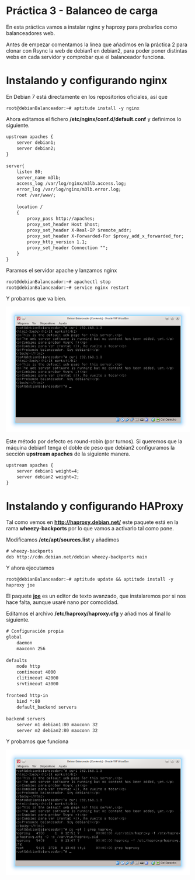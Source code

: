 # Práctica 3 - Balanceo de carga

En esta práctica vamos a instalar nginx y haproxy para probarlos como balanceadores web.

Antes de empezar comentamos la línea que añadimos en la práctica 2 para clonar con Rsync la web de debian1 en debian2, para poder poner distintas webs en cada servidor y comprobar que el balanceador funciona.

# Instalando y configurando nginx

En Debian 7 está directamente en los repositorios oficiales, así que

```
root@debianBalanceador:~# aptitude install -y nginx
```

Ahora editamos el fichero **/etc/nginx/conf.d/default.conf** y definimos lo siguiente.

```
upstream apaches {
    server debian1;
    server debian2;
}

server{
    listen 80;
    server_name m3lb;
    access_log /var/log/nginx/m3lb.access.log;
    error_log /var/log/nginx/m3lb.error.log;
    root /var/www/;

    location /
    {
        proxy_pass http://apaches;
        proxy_set_header Host $host;
        proxy_set_header X-Real-IP $remote_addr;
        proxy_set_header X-Forwarded-For $proxy_add_x_forwarded_for;
        proxy_http_version 1.1;
        proxy_set_header Connection "";
    }
}
```

Paramos el servidor apache y lanzamos nginx

```
root@debianBalanceador:~# apachectl stop
root@debianBalanceador:~# service nginx restart
```

Y probamos que va bien.

![Imagen prueba Nginx](Imágenes/PruebaNginx.png)

Este método por defecto es round-robin (por turnos). Si queremos que la máquina debian1 tenga el doble de peso que debian2 configuramos la sección **upstream apaches** de la siguiente manera.

```
upstream apaches {
    server debian1 weight=4;
    server debian2 weight=2;
}
```

# Instalando y configurando HAProxy

Tal como vemos en **http://haproxy.debian.net/** este paquete está en la rama **wheezy-backports** por lo que vamos a activarlo tal como pone.

Modificamos **/etc/apt/sources.list** y añadimos

```
# wheezy-backports
deb http://cdn.debian.net/debian wheezy-backports main
```

Y ahora ejecutamos

```
root@debianBalanceador:~# aptitude update && aptitude install -y haproxy joe
```

El paquete **[joe](http://en.wikipedia.org/wiki/Joe%27s_Own_Editor)** es un editor de texto avanzado, que instalaremos por si nos hace falta, aunque usaré nano por comodidad.

Editamos el archivo **/etc/haproxy/haproxy.cfg** y añadimos al final lo siguiente.

```
# Configuración propia
global
    daemon
    maxconn 256

defaults
    mode http
    contimeout 4000
    clitimeout 42000
    srvtimeout 43000

frontend http-in
    bind *:80
    default_backend servers

backend servers
    server m1 debian1:80 maxconn 32
    server m2 debian2:80 maxconn 32
```

Y probamos que funciona

![Imagen prueba HAProxy](Imágenes/PruebaHAProxy.png)
